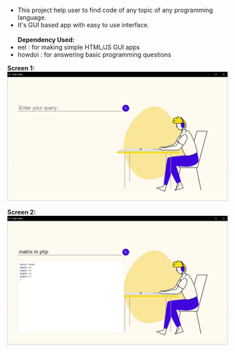 - This project help user to find code of any topic of any programming language.
- It's GUI based app with easy to use interface.
<br><br>
<b>Dependency Used:</b>
- eel : for making simple HTML/JS GUI apps
- howdoi : for answering basic programming questions

<b>Screen 1:</b>
<img src="Output1.JPG"/>

<b>Screen 2:</b>
<img src="Output2.JPG"/>

